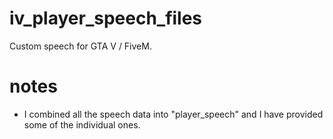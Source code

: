 # iv_player_speech_files
Custom speech for GTA V / FiveM.

# notes
- I combined all the speech data into "player_speech" and I have provided some of the individual ones.
